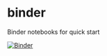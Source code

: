 # binder
Binder notebooks for quick start

[![Binder](https://mybinder.org/badge_logo.svg)](https://mybinder.org/v2/gh/pypm/master?filepath=ipypm-quickstart.ipynb)

